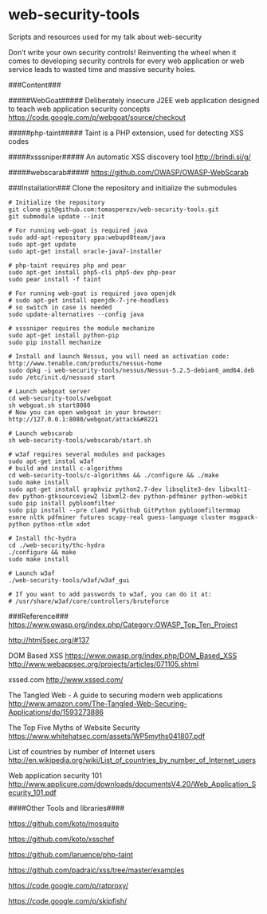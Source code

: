 web-security-tools
==================

Scripts and resources used for my talk about web-security

Don’t write your own security controls! 
Reinventing the wheel when it comes to developing security controls for every web application or web service leads to wasted time and massive security holes.

###Content###

#####WebGoat#####
Deliberately insecure J2EE web application designed to teach web application security concepts
https://code.google.com/p/webgoat/source/checkout

#####php-taint#####
Taint is a PHP extension, used for detecting XSS codes

#####xsssniper#####
An automatic XSS discovery tool http://brindi.si/g/

#####webscarab#####
https://github.com/OWASP/OWASP-WebScarab

###Installation###
Clone the repository and initialize the submodules

```
# Initialize the repository
git clone git@github.com:tomasperezv/web-security-tools.git
git submodule update --init

# For running web-goat is required java
sudo add-apt-repository ppa:webupd8team/java
sudo apt-get update
sudo apt-get install oracle-java7-installer

# php-taint requires php and pear
sudo apt-get install php5-cli php5-dev php-pear
sudo pear install -f taint

# For running web-goat is required java openjdk
# sudo apt-get install openjdk-7-jre-headless
# so switch in case is needed
sudo update-alternatives --config java

# xsssniper requires the module mechanize
sudo apt-get install python-pip
sudo pip install mechanize

# Install and launch Nessus, you will need an activation code: http://www.tenable.com/products/nessus-home
sudo dpkg -i web-security-tools/nessus/Nessus-5.2.5-debian6_amd64.deb
sudo /etc/init.d/nessusd start

# Launch webgoat server
cd web-security-tools/webgoat
sh webgoat.sh start8080
# Now you can open webgoat in your browser: http://127.0.0.1:8080/webgoat/attack&#8221

# Launch webscarab
sh web-security-tools/webscarab/start.sh

# w3af requires several modules and packages
sudo apt-get instal w3af
# build and install c-algorithms
cd web-security-tools/c-algorithms && ./configure && ./make
sudo make install
sudo apt-get install graphviz python2.7-dev libsqlite3-dev libxslt1-dev python-gtksourceview2 libxml2-dev python-pdfminer python-webkit
sudo pip install pybloomfilter
sudo pip install --pre clamd PyGithub GitPython pybloomfiltermmap esmre nltk pdfminer futures scapy-real guess-language cluster msgpack-python python-ntlm xdot

# Install thc-hydra
cd ./web-security/thc-hydra
./configure && make
sudo make install

# Launch w3af
./web-security-tools/w3af/w3af_gui

# If you want to add passwords to w3af, you can do it at:
# /usr/share/w3af/core/controllers/bruteforce
```

###Reference###
https://www.owasp.org/index.php/Category:OWASP_Top_Ten_Project

http://html5sec.org/#137

DOM Based XSS
https://www.owasp.org/index.php/DOM_Based_XSS
http://www.webappsec.org/projects/articles/071105.shtml

xssed.com
http://www.xssed.com/

The Tangled Web - A guide to securing modern web applications
http://www.amazon.com/The-Tangled-Web-Securing-Applications/dp/1593273886

The Top Five Myths of Website Security
https://www.whitehatsec.com/assets/WP5myths041807.pdf

List of countries by number of Internet users
http://en.wikipedia.org/wiki/List_of_countries_by_number_of_Internet_users

Web application security 101
http://www.applicure.com/downloads/documentsV4.20/Web_Application_Security_101.pdf

####Other Tools and libraries####

https://github.com/koto/mosquito

https://github.com/koto/xsschef

https://github.com/laruence/php-taint

https://github.com/padraic/xss/tree/master/examples

https://code.google.com/p/ratproxy/

https://code.google.com/p/skipfish/
